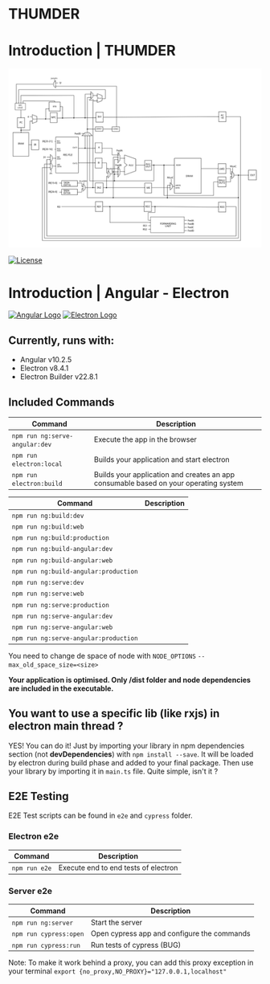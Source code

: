THUMDER
=======

# Introduction | THUMDER

![Datapath Schematic](./assets/Datapath_Schematic.svg)

[![License](http://img.shields.io/badge/Licence-MIT-brightgreen.svg)](LICENSE.md)

# Introduction | Angular - Electron

[![Angular Logo](https://www.vectorlogo.zone/logos/angular/angular-icon.svg)](https://angular.io/)
[![Electron Logo](https://www.vectorlogo.zone/logos/electronjs/electronjs-icon.svg)](https://electronjs.org/)

## Currently, runs with:

- Angular v10.2.5
- Electron v8.4.1
- Electron Builder v22.8.1

## Included Commands

| Command                        | Description                                                                          |
|--------------------------------|--------------------------------------------------------------------------------------|
| `npm run ng:serve-angular:dev` | Execute the app in the browser                                                       |
| `npm run electron:local`       | Builds your application and start electron                                           |
| `npm run electron:build`       | Builds your application and creates an app consumable based on your operating system |

| Command                               | Description |
|---------------------------------------|-------------|
| `npm run ng:build:dev`                |             |
| `npm run ng:build:web`                |             |
| `npm run ng:build:production`         |             |
| `npm run ng:build-angular:dev`        |             |
| `npm run ng:build-angular:web`        |             |
| `npm run ng:build-angular:production` |             |
| `npm run ng:serve:dev`                |             |
| `npm run ng:serve:web`                |             |
| `npm run ng:serve:production`         |             |
| `npm run ng:serve-angular:dev`        |             |
| `npm run ng:serve-angular:web`        |             |
| `npm run ng:serve-angular:production` |             |

You need to change de space of node with `NODE_OPTIONS` `--max_old_space_size=<size>`

**Your application is optimised. Only /dist folder and node dependencies are included in the executable.**

## You want to use a specific lib (like rxjs) in electron main thread ?

YES! You can do it! Just by importing your library in npm dependencies section (not **devDependencies**)
with `npm install --save`. It will be loaded by electron during build phase and added to your final package. Then use
your library by importing it in `main.ts` file. Quite simple, isn't it ?

## E2E Testing

E2E Test scripts can be found in `e2e` and `cypress` folder.

### Electron e2e

| Command         | Description                           |
| --------------- | ------------------------------------- |
| `npm run e2e`   | Execute end to end tests of electron  |

### Server e2e

| Command                | Description                                        |
| ---------------------- | -------------------------------------------------- |
| `npm run ng:server`    | Start the server                                   |
| `npm run cypress:open` | Open cypress app and configure the commands        |
| `npm run cypress:run`  | Run tests of cypress (BUG)                         |

Note: To make it work behind a proxy, you can add this proxy exception in your terminal
`export {no_proxy,NO_PROXY}="127.0.0.1,localhost"`
